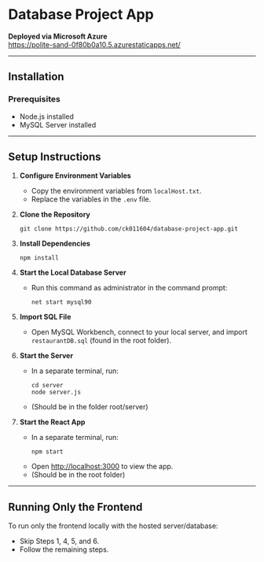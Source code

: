 # Database Project App

**Deployed via Microsoft Azure**  
https://polite-sand-0f80b0a10.5.azurestaticapps.net/

---

## Installation

### Prerequisites

- Node.js installed  
- MySQL Server installed  

---

## Setup Instructions

1. **Configure Environment Variables**  
   - Copy the environment variables from `localHost.txt`.  
   - Replace the variables in the `.env` file.

2. **Clone the Repository**
   ```
   git clone https://github.com/ck011604/database-project-app.git
   ```
     
3. **Install Dependencies**
   ```
   npm install
   ```


4. **Start the Local Database Server**  
   - Run this command as administrator in the command prompt:  
     ```
     net start mysql90
     ```

5. **Import SQL File**  
   - Open MySQL Workbench, connect to your local server, and import `restaurantDB.sql` (found in the root folder).

6. **Start the Server**  
   - In a separate terminal, run: 
     ```
     cd server
     node server.js
     ```
   - (Should be in the folder root/server)

7. **Start the React App**  
   - In a separate terminal, run:  
     ```
     npm start
     ```  
   - Open [http://localhost:3000](http://localhost:3000) to view the app.
   - (Should be in the root folder)
---

## Running Only the Frontend  

To run only the frontend locally with the hosted server/database:  

   - Skip Steps 1, 4, 5, and 6.  
   - Follow the remaining steps.

